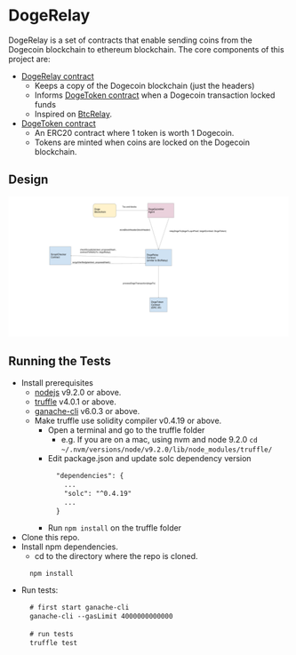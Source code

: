 # DogeRelay

DogeRelay is a set of contracts that enable sending coins from the Dogecoin blockchain to ethereum blockchain.
The core components of this project are:
* [DogeRelay contract](contracts/DogeRelay.sol)
  * Keeps a copy of the Dogecoin blockchain (just the headers)
  * Informs [DogeToken contract](contracts/token/DogeToken.sol) when a Dogecoin transaction locked funds
  * Inspired on [BtcRelay](https://github.com/ethereum/btcrelay).
* [DogeToken contract](contracts/token/DogeToken.sol)
  * An ERC20 contract where 1 token is worth 1 Dogecoin.
  * Tokens are minted when coins are locked on the Dogecoin blockchain.


## Design

![Design](./design.png)


## Running the Tests

* Install prerequisites
  * [nodejs](https://nodejs.org) v9.2.0 or above.
  * [truffle](http://truffleframework.com/) v4.0.1 or above.
  * [ganache-cli](https://github.com/trufflesuite/ganache-cli) v6.0.3 or above.
  * Make truffle use solidity compiler v0.4.19 or above.
    * Open a terminal and go to the truffle folder
      * e.g. If you are on a mac, using nvm and node 9.2.0 `cd ~/.nvm/versions/node/v9.2.0/lib/node_modules/truffle/`
    * Edit package.json and update solc dependency version
      ```
        "dependencies": {
          ...
          "solc": "^0.4.19"
          ...
        }
      ```
    * Run `npm install` on the truffle folder
* Clone this repo.
* Install npm dependencies.
  * cd to the directory where the repo is cloned.
  ```
    npm install
  ```
* Run tests: 
  ```
    # first start ganache-cli
    ganache-cli --gasLimit 4000000000000
    
    # run tests
    truffle test
  ```
